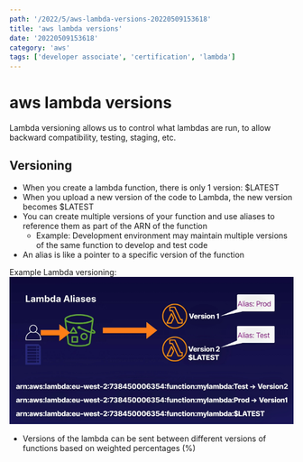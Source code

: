 ```yaml
---
path: '/2022/5/aws-lambda-versions-20220509153618'
title: 'aws lambda versions'
date: '20220509153618'
category: 'aws'
tags: ['developer associate', 'certification', 'lambda']
---
```


# aws lambda versions
Lambda versioning allows us to control what lambdas are run, to allow backward
compatibility, testing, staging, etc.

## Versioning
* When you create a lambda function, there is only 1 version: $LATEST
* When you upload a new version of the code to Lambda, the new version becomes $LATEST
* You can create multiple versions of your function and use aliases to reference them
as part of the ARN of the function
    * Example: Development environment may maintain multiple versions of the same function
    to develop and test code
* An alias is like a pointer to a specific version of the function

Example Lambda versioning:
![2 lambda versions with their ARNs](./20220509153926-img-1.png)

* Versions of the lambda can be sent between different versions of functions based
on weighted percentages (%)

